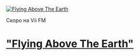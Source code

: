 [![Flying Above The Earth](https://viifm.art/data/image/35345436465.jpg)][1]

Скоро на Vii FM

<!---
Вышел сборник на Vii FM
-->

# ["Flying Above The Earth"][1]


<!---
---

- ### Ambeon
  Dreamer _(Fate Of A Dreamer)_
  
- ### Wolfsheim
  In Time
  
- ### Patenbrigade: Wolff 
  Fassgehänge

- ### The Diventa Project
  Crazy For You Xemplify & Zelonka Mix

- ### Velvet Acid Christ
  Conjuro

- ### BLUME
  Bright Light _(Rise From Grey)_

- ### Hungry Lucy
  Pulse of the Earth

- ### Aphex Twin
  Ageispolis

- ### Kirlian Camera
  Dark Matter _(Materia Oscura Official Version)_

- ### Enigma
  Push The Limits
-->

[1]: https://t.me/viifm_lux
